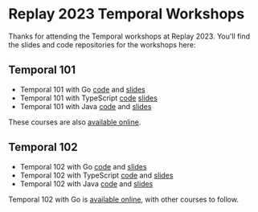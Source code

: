 # Replay 2023 Temporal Workshops

Thanks for attending the Temporal workshops at Replay 2023. You'll find the slides and code repositories for the workshops here:

## Temporal 101

- Temporal 101 with Go [code](https://github.com/temporalio/edu-101-go-code) and [slides](/replay2023/temporal-101-with-go-for-replay-2023.pdf)
- Temporal 101 with TypeScript [code](https://github.com/temporalio/edu-101-typescript-code) [slides](/replay2023/temporal-101-with-typescript-for-replay-2023.pdf)
- Temporal 101 with Java [code](https://github.com/temporalio/edu-101-java-code) and [slides](/replay2023/temporal-101-with-java-for-replay-2023.pdf)

These courses are also [available online](https://learn.temporal.io/courses/temporal_101/).

## Temporal 102

- Temporal 102 with Go [code](https://github.com/temporalio/edu-102-go-code) and [slides](/replay2023/temporal-102-with-go-for-replay-2023.pdf)
- Temporal 102 with TypeScript [code](https://github.com/temporalio/edu-102-typescript-code) and [slides](/replay2023/temporal-102-with-typescript-for-replay-2023.pdf)
- Temporal 102 with Java [code](https://github.com/temporalio/edu-102-java-code) and [slides](/replay2023/temporal-102-with-java-for-replay-2023.pdf)

Temporal 102 with Go is [available online](https://learn.temporal.io/courses/temporal_102/), with other courses to follow.

